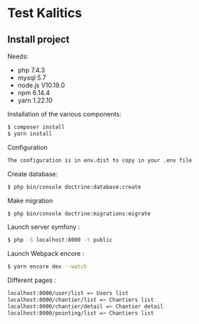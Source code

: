 Test Kalitics
==========================

Install project
---------------------
Needs:
- php 7.4.3
- mysql 5.7
- node.js V10.19.0
- npm 6.14.4
- yarn 1.22.10

Installation of the various components:
```bash
$ composer install
$ yarn install
```
Configuration
```bash
The configuration is in env.dist to copy in your .env file
```

Create database:
```bash
$ php bin/console doctrine:database:create
```

Make migration
```bash
$ php bin/console doctrine:migrations:migrate
```

Launch server symfony :
```bash
$ php -S localhost:8000 -t public
```

Launch Webpack encore :
```bash
$ yarn encore dev --watch
```

Different pages :
```bash
localhost:8000/user/list => Users list
localhost:8000/chantier/list => Chantiers list
localhost:8000/chantier/detail => Chantier detail
localhost:8000/pointing/list => Chantiers list
```